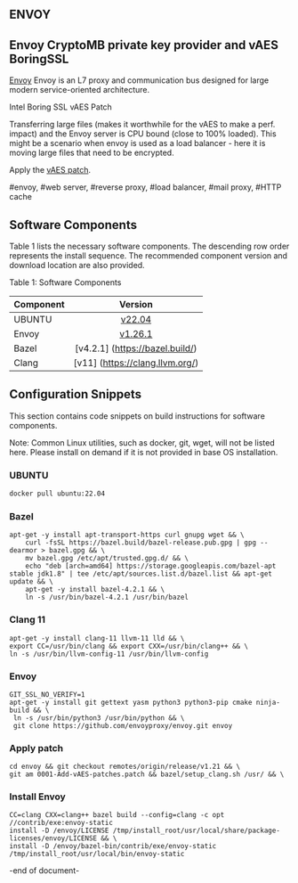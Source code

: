 ## ENVOY

## Envoy CryptoMB private key provider and vAES BoringSSL

[Envoy](https://github.com/envoyproxy/envoy) Envoy is an L7 proxy and communication bus designed for large modern service-oriented architecture.  ​

​Intel Boring SSL vAES Patch

Transferring large files (makes it worthwhile for the vAES to make a perf. impact) and the Envoy server is CPU bound (close to 100% loaded). This might be a scenario when envoy is used as a load balancer - here it is moving large files that need to be encrypted.

Apply the [vAES patch](https://boringssl-review.googlesource.com/c/boringssl/+/48745).


#envoy, #web server, #reverse proxy, #load balancer, #mail proxy, #HTTP cache

## Software Components
Table 1 lists the necessary software components. 
The descending row order represents the install sequence. 
The recommended component version and download location are also provided.

Table 1: Software Components

| Component| Version |
| :---        |    :----:   |
| UBUNTU | [v22.04](https://ubuntu.com/) |
| Envoy | [v1.26.1](https://github.com/envoyproxy/envoy.git) |
| Bazel | [v4.2.1] (https://bazel.build/)|
| Clang | [v11] (https://clang.llvm.org/)|

## Configuration Snippets
This section contains code snippets on build instructions for software components.

Note: Common Linux utilities, such as docker, git, wget, will not be listed here. Please install on demand if it is not provided in base OS installation.

### UBUNTU
```sh
docker pull ubuntu:22.04
```

### Bazel
```
apt-get -y install apt-transport-https curl gnupg wget && \
    curl -fsSL https://bazel.build/bazel-release.pub.gpg | gpg --dearmor > bazel.gpg && \
    mv bazel.gpg /etc/apt/trusted.gpg.d/ && \
    echo "deb [arch=amd64] https://storage.googleapis.com/bazel-apt stable jdk1.8" | tee /etc/apt/sources.list.d/bazel.list && apt-get update && \
    apt-get -y install bazel-4.2.1 && \
    ln -s /usr/bin/bazel-4.2.1 /usr/bin/bazel

```

### Clang 11
```
apt-get -y install clang-11 llvm-11 lld && \
export CC=/usr/bin/clang && export CXX=/usr/bin/clang++ && \
ln -s /usr/bin/llvm-config-11 /usr/bin/llvm-config
```

### Envoy
```
GIT_SSL_NO_VERIFY=1
apt-get -y install git gettext yasm python3 python3-pip cmake ninja-build && \
 ln -s /usr/bin/python3 /usr/bin/python && \
 git clone https://github.com/envoyproxy/envoy.git envoy
```

### Apply patch
```
cd envoy && git checkout remotes/origin/release/v1.21 && \
git am 0001-Add-vAES-patches.patch && bazel/setup_clang.sh /usr/ && \
```

### Install Envoy 
```
CC=clang CXX=clang++ bazel build --config=clang -c opt //contrib/exe:envoy-static 
install -D /envoy/LICENSE /tmp/install_root/usr/local/share/package-licenses/envoy/LICENSE && \
install -D /envoy/bazel-bin/contrib/exe/envoy-static /tmp/install_root/usr/local/bin/envoy-static 
```

-end of document-




